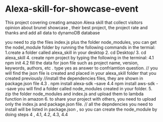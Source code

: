 # Alexa-skill-for-showcase-event
This project covering creating amazon Alexa skill that collect visitors opinion about brunel showcase , their best project, the project rate and thanks and add all data to dynamoDB database

you need to zip the files index.js plus the folder node_modules, you can get the nodel_module folder by running the following 
commands in the termial:
1.create a folder called alexa_skill  in your desktop
2. cd Desktop/
3. cd alexa_skill
4. create npm project by typing the following in the terminal:
4.1 npm init
4.2 fill the data for json file such as project name, version, keywords, authors, etc . type yes as answer to confriamtion question. // you will find the json file is created and placed in your alexa_skill folder that you created previously
//install the dependencies files, they are shown in package.json file 
4.3 . npm install alexa-sdk –save 
4.4 npm install aws-sdk - -save
you will find a folder called node_modules created in your folder.
5. zip the folder node_modules and index.js and upload them to lambda function in amazon 
6. to share your project with others, you need to upload only the index.js and package.json file. 
// all the depndencies you need to install will be listed in package.json , so you can create the node_module 
by doing steps 4 , 4.1, 4.2, 4.3, 4.4


